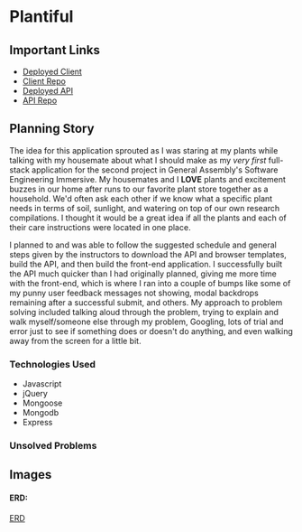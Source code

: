 # Plantiful


## Important Links

- [Deployed Client](https://overReacting.github.io/fridge-client/)
- [Client Repo](https://github.com/overReacting/fridge-client)
- [Deployed API](https://somethingsomething.herokuapp.com)
- [API Repo](https://github.com/overReacting/fridge-api)

## Planning Story

The idea for this application sprouted as I was staring at my plants while talking with my housemate about what I should make as my *very first* full-stack application for the second project in General Assembly's Software Engineering Immersive. My housemates and I **LOVE** plants and excitement buzzes in our home after runs to our favorite plant store together as a household. We'd often ask each other if we know what a specific plant needs in terms of soil, sunlight, and watering on top of our own research compilations. I thought it would be a great idea if all the plants and each of their care instructions were located in one place.

I planned to and was able to follow the suggested schedule and general steps given by the instructors to download the API and browser templates, build the API, and then build the front-end application. I successfully built the API much quicker than I had originally planned, giving me more time with the front-end, which is where I ran into a couple of bumps like some of my punny user feedback messages not showing, modal backdrops remaining after a successful submit, and others. My approach to problem solving included talking aloud through the problem, trying to explain and walk myself/someone else through my problem, Googling, lots of trial and error just to see if something does or doesn't do anything, and even walking away from the screen for a little bit.

### Technologies Used

- Javascript
- jQuery
- Mongoose
- Mongodb
- Express

### Unsolved Problems



## Images

#### ERD:
[ERD](<.png>)
